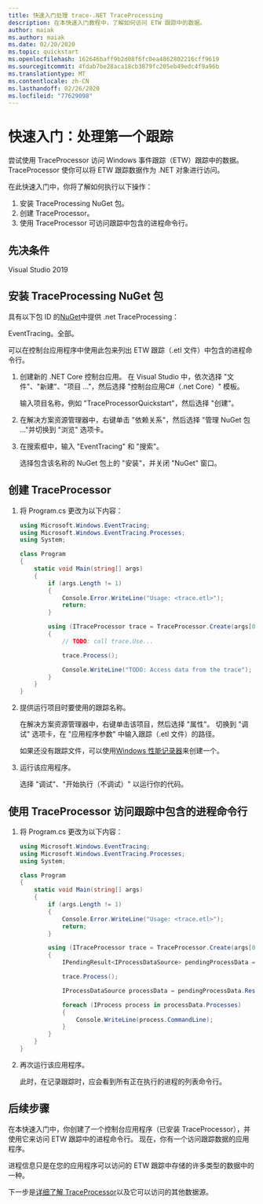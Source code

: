 ```yaml
---
title: 快速入门处理 trace-.NET TraceProcessing
description: 在本快速入门教程中，了解如何访问 ETW 跟踪中的数据。
author: maiak
ms.author: maiak
ms.date: 02/20/2020
ms.topic: quickstart
ms.openlocfilehash: 162646baff9b2d08f6fc0ea4862802216cff9619
ms.sourcegitcommit: 4fdab7be28aca18cb3879fc205eb49edc4f9a96b
ms.translationtype: MT
ms.contentlocale: zh-CN
ms.lasthandoff: 02/26/2020
ms.locfileid: "77629098"
---
```

# <a name="quickstart-process-your-first-trace"></a>快速入门：处理第一个跟踪

尝试使用 TraceProcessor 访问 Windows 事件跟踪（ETW）跟踪中的数据。 TraceProcessor 使你可以将 ETW 跟踪数据作为 .NET 对象进行访问。

在此快速入门中，你将了解如何执行以下操作：

1. 安装 TraceProcessing NuGet 包。
2. 创建 TraceProcessor。
3. 使用 TraceProcessor 可访问跟踪中包含的进程命令行。

## <a name="prerequisites"></a>先决条件

Visual Studio 2019

## <a name="install-the-traceprocessing-nuget-package"></a>安装 TraceProcessing NuGet 包

具有以下包 ID 的[NuGet](https://www.nuget.org/packages/Microsoft.Windows.EventTracing.Processing.All)中提供 .net TraceProcessing：

EventTracing。全部。

可以在控制台应用程序中使用此包来列出 ETW 跟踪（.etl 文件）中包含的进程命令行。

1. 创建新的 .NET Core 控制台应用。 在 Visual Studio 中，依次选择 "文件"、"新建"、"项目 ..."，然后选择 "控制台应用C#（.net Core）" 模板。

    输入项目名称，例如 "TraceProcessorQuickstart"，然后选择 "创建"。

2. 在解决方案资源管理器中，右键单击 "依赖关系"，然后选择 "管理 NuGet 包 ..."并切换到 "浏览" 选项卡。

3. 在搜索框中，输入 "EventTracing" 和 "搜索"。

    选择包含该名称的 NuGet 包上的 "安装"，并关闭 "NuGet" 窗口。

## <a name="create-a-traceprocessor"></a>创建 TraceProcessor

1. 将 Program.cs 更改为以下内容：

    ```csharp
    using Microsoft.Windows.EventTracing;
    using Microsoft.Windows.EventTracing.Processes;
    using System;

    class Program
    {
        static void Main(string[] args)
        {
            if (args.Length != 1)
            {
                Console.Error.WriteLine("Usage: <trace.etl>");
                return;
            }

            using (ITraceProcessor trace = TraceProcessor.Create(args[0]))
            {
                // TODO: call trace.Use...

                trace.Process();

                Console.WriteLine("TODO: Access data from the trace");
            }
        }
    }
    ```

2. 提供运行项目时要使用的跟踪名称。

    在解决方案资源管理器中，右键单击该项目，然后选择 "属性"。 切换到 "调试" 选项卡，在 "应用程序参数" 中输入跟踪（.etl 文件）的路径。

    如果还没有跟踪文件，可以使用[Windows 性能记录器](https://docs.microsoft.com/windows-hardware/test/wpt/start-a-recording)来创建一个。

3. 运行该应用程序。

    选择 "调试"、"开始执行（不调试）" 以运行你的代码。

## <a name="use-traceprocessor-to-access-process-command-lines-contained-in-the-trace"></a>使用 TraceProcessor 访问跟踪中包含的进程命令行

1. 将 Program.cs 更改为以下内容：

    ```csharp
    using Microsoft.Windows.EventTracing;
    using Microsoft.Windows.EventTracing.Processes;
    using System;

    class Program
    {
        static void Main(string[] args)
        {
            if (args.Length != 1)
            {
                Console.Error.WriteLine("Usage: <trace.etl>");
                return;
            }

            using (ITraceProcessor trace = TraceProcessor.Create(args[0]))
            {
                IPendingResult<IProcessDataSource> pendingProcessData = trace.UseProcesses();

                trace.Process();

                IProcessDataSource processData = pendingProcessData.Result;

                foreach (IProcess process in processData.Processes)
                {
                    Console.WriteLine(process.CommandLine);
                }
            }
        }
    }
    ```

2. 再次运行该应用程序。

    此时，在记录跟踪时，应会看到所有正在执行的进程的列表命令行。

## <a name="next-steps"></a>后续步骤

在本快速入门中，你创建了一个控制台应用程序（已安装 TraceProcessor），并使用它来访问 ETW 跟踪中的进程命令行。 现在，你有一个访问跟踪数据的应用程序。

进程信息只是在您的应用程序可以访问的 ETW 跟踪中存储的许多类型的数据中的一种。

下一步是[详细了解 TraceProcessor](tutorial.md)以及它可以访问的其他数据源。
